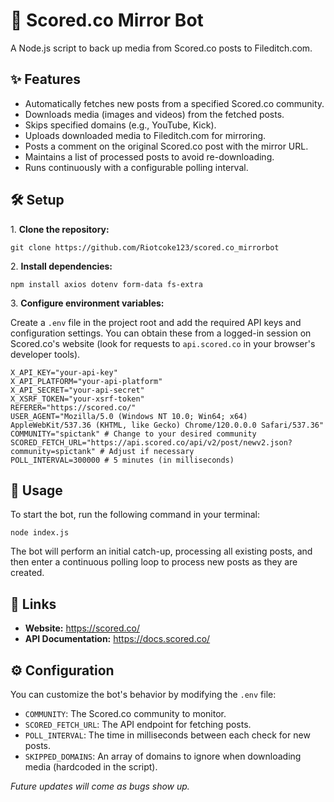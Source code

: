 <!DOCTYPE html>
<html lang="en">
<head>
  <meta charset="UTF-8" />

</head>
<body>
  <div class="header">
    <h1>📸 Scored.co Mirror Bot</h1>
    <p>A Node.js script to back up media from Scored.co posts to Fileditch.com.</p>
  </div>

  <div class="section">
    <h2>✨ Features</h2>
    <ul>
      <li>Automatically fetches new posts from a specified Scored.co community.</li>
      <li>Downloads media (images and videos) from the fetched posts.</li>
      <li>Skips specified domains (e.g., YouTube, Kick).</li>
      <li>Uploads downloaded media to Fileditch.com for mirroring.</li>
      <li>Posts a comment on the original Scored.co post with the mirror URL.</li>
      <li>Maintains a list of processed posts to avoid re-downloading.</li>
      <li>Runs continuously with a configurable polling interval.</li>
    </ul>
  </div>

  <div class="section">
    <h2>🛠️ Setup</h2>
    <p>1. <strong>Clone the repository:</strong></p>
    <pre><code>git clone https://github.com/Riotcoke123/scored.co_mirrorbot</code></pre>
    <p>2. <strong>Install dependencies:</strong></p>
    <pre><code>npm install axios dotenv form-data fs-extra</code></pre>
    <p>3. <strong>Configure environment variables:</strong></p>
    <p>
      Create a <code>.env</code> file in the project root and add the required API keys
      and configuration settings. You can obtain these from a logged-in session on
      Scored.co's website (look for requests to <code>api.scored.co</code> in your browser's developer tools).
    </p>
    <pre><code>X_API_KEY="your-api-key"
X_API_PLATFORM="your-api-platform"
X_API_SECRET="your-api-secret"
X_XSRF_TOKEN="your-xsrf-token"
REFERER="https://scored.co/"
USER_AGENT="Mozilla/5.0 (Windows NT 10.0; Win64; x64) AppleWebKit/537.36 (KHTML, like Gecko) Chrome/120.0.0.0 Safari/537.36"
COMMUNITY="spictank" # Change to your desired community
SCORED_FETCH_URL="https://api.scored.co/api/v2/post/newv2.json?community=spictank" # Adjust if necessary
POLL_INTERVAL=300000 # 5 minutes (in milliseconds)</code></pre>
  </div>

  <div class="section">
    <h2>🚀 Usage</h2>
    <p>To start the bot, run the following command in your terminal:</p>
    <pre><code>node index.js</code></pre>
    <p>
      The bot will perform an initial catch-up, processing all existing posts, and
      then enter a continuous polling loop to process new posts as they are created.
    </p>
  </div>

  <div class="section">
    <h2>🔗 Links</h2>
    <ul>
      <li><strong>Website:</strong> <a href="https://scored.co/">https://scored.co/</a></li>
      <li><strong>API Documentation:</strong> <a href="https://docs.scored.co/">https://docs.scored.co/</a></li>
    </ul>
  </div>

  <div class="section">
    <h2>⚙️ Configuration</h2>
    <p>You can customize the bot's behavior by modifying the <code>.env</code> file:</p>
    <ul>
      <li><code>COMMUNITY</code>: The Scored.co community to monitor.</li>
      <li><code>SCORED_FETCH_URL</code>: The API endpoint for fetching posts.</li>
      <li><code>POLL_INTERVAL</code>: The time in milliseconds between each check for new posts.</li>
      <li><code>SKIPPED_DOMAINS</code>: An array of domains to ignore when downloading media (hardcoded in the script).</li>
    </ul>
  </div>

  <footer class="section">
    <p><em>Future updates will come as bugs show up.</em></p>
  </footer>
</body>
</html>
